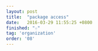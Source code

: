 ```yaml
---
layout: post
title:  "package access"
date:   2016-03-29 11:55:25 +0800
finished: "☆"
tag: 'organization'
order: '08'
---
```

